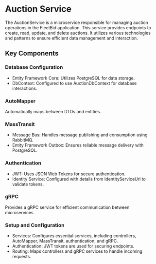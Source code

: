 # Auction Service
The AuctionService is a microservice responsible for managing auction operations in the FleetBid application. This service provides endpoints to create, read, update, and delete auctions. It utilizes various technologies and patterns to ensure efficient data management and interaction.

## Key Components
### Database Configuration
- Entity Framework Core: Utilizes PostgreSQL for data storage.
- DbContext: Configured to use AuctionDbContext for database interactions.

### AutoMapper
Automatically maps between DTOs and entities.

### MassTransit
- Message Bus: Handles message publishing and consumption using RabbitMQ.
- Entity Framework Outbox: Ensures reliable message delivery with PostgreSQL.

### Authentication
- JWT: Uses JSON Web Tokens for secure authentication.
- Identity Service: Configured with details from IdentityServiceUrl to validate tokens.

### gRPC
Provides a gRPC service for efficient communication between microservices.

### Setup and Configuration
- Services: Configures essential services, including controllers, AutoMapper, MassTransit, authentication, and gRPC.
- Authentication: JWT tokens are used for securing endpoints.
- Routing: Maps controllers and gRPC services to handle incoming requests.
